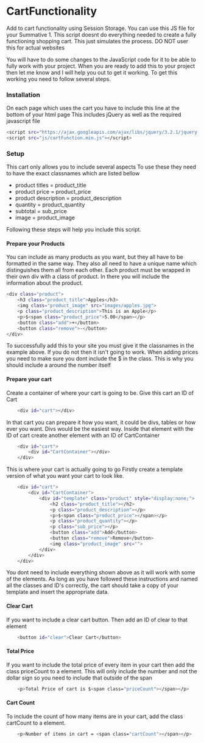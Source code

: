 # CartFunctionality

Add to cart functionality using Session Storage.
You can use this JS file for your Summative 1.
This script doesnt do everything needed to create a fully functioning shopping cart. This just simulates the process. DO NOT user this for actual websites

You will have to do some changes to the JavaScript code for it to be able to fully work with your project. When you are ready to add this to your project then let me know and I will help you out to get it working.
To get this working you need to follow several steps.

### Installation
On each page which uses the cart you have to include this line at the bottom of your html page
This includes jQuery as well as the required javascript file

```sh
<script src="https://ajax.googleapis.com/ajax/libs/jquery/3.2.1/jquery.min.js"></script>
<script src="js/cartFunction.min.js"></script>
```

### Setup
This cart only allows you to include several aspects
To use these they need to have the exact classnames which are listed bellow
* product titles = product_title
* product price = product_price
* product description  = product_description
* quantity = product_quantity
* subtotal = sub_price
* image = product_image

Following these steps will help you include this script.

#### Prepare your Products
You can include as many products as you want, but they all have to be formatted in the same way. They also all need to have a unique name which distinguishes them all from each other.
Each product must be wrapped in their own div with a class of product. In there you will include the information about the product.
```sh
<div class="product">
    <h3 class="product_title">Apples</h3>
    <img class="product_image" src="images/apples.jpg">
    <p class="product_description">This is an Apple</p>
	<p>$<span class="product_price">5.00</span></p>
	<button class="add">+</button>
	<button class="remove">-</button>
</div>
```
To successfully add this to your site you must give it the classnames in the example above. If you do not then it isn't going to work.
When adding prices you need to make sure you dont include the $ in the class. This is why you should include a <span> around the number itself

#### Prepare your cart
Create a container of where your cart is going to be. Give this cart an ID of Cart
```sh
    <div id="cart"></div>
```
In that cart you can prepare it how you want, it could be divs, tables or how ever you want. Divs would be the easiest way.
Inside that element with the ID of cart create another element with an ID of CartContainer
```sh
    <div id="cart">
        <div id="CartContainer"></div>
    </div>
```

This is where your cart is actually going to go
Firstly create a template version of what you want your cart to look like. 
```sh
    <div id="cart">
        <div id="CartContainer">
            <div id="template" class="product" style="display:none;">
                <h2 class="product_title"></h2>
                <p class="product_description"></p>
                <p>$<span class="product_price"></span></p>
                <p class="product_quantity"></p>
                <p class="sub_price"></p>
                <button class="add">Add</button>
                <button class="remove">Remove</button>
                <img class="product_image" src="">
            </div>
        </div>
    </div>
```
You dont need to include everything shown above as it will work with some of the elements.
As long as you have followed these instructions and named all the classes and ID's correctly, the cart should take a copy of your template and insert the appropriate data.

#### Clear Cart
If you want to include a clear cart button. Then add an ID of clear to that element
```sh
    <button id="clear">Clear Cart</button>
```
#### Total Price
If you want to include the total price of every item in your cart then add the class priceCount to a <span> element.
This will only include the number and not the dollar sign so you need to include that outside of the span
```sh
    <p>Total Price of cart is $<span class="priceCount"></span></p>
```
#### Cart Count
To include the count of how many items are in your cart, add the class cartCount to a <span> element.
```sh
    <p>Number of items in cart = <span class="cartCount"></span></p>
```
